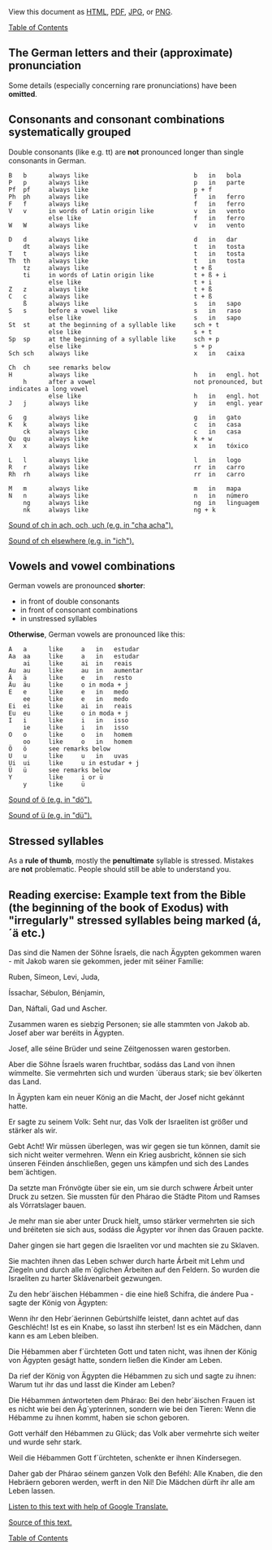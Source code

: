 View this document as [HTML](Pronunciation.html), [PDF](Pronunciation.pdf), [JPG](Pronunciation.jpeg), or [PNG](Pronunciation.png).

[Table of Contents](Readme.md)

 The German letters and their (approximate) pronunciation
-

Some details (especially concerning rare pronunciations) have been **omitted**.

Consonants and consonant combinations systematically grouped
-

Double consonants (like e.g. tt) are **not** pronounced longer than single consonants in German.

    B   b      always like                             b   in   bola
    P   p      always like                             p   in   parte
    Pf  pf     always like                             p + f
    Ph  ph     always like                             f   in   ferro
    F   f      always like                             f   in   ferro
    V   v      in words of Latin origin like           v   in   vento
               else like                               f   in   ferro
    W   W      always like                             v   in   vento

    D   d      always like                             d   in   dar
        dt     always like                             t   in   tosta
    T   t      always like                             t   in   tosta
    Th  th     always like                             t   in   tosta
        tz     always like                             t + ß
        ti     in words of Latin origin like           t + ß + i
               else like                               t + i
    Z   z      always like                             t + ß
    C   c      always like                             t + ß
        ß      always like                             s   in   sapo
    S   s      before a vowel like                     s   in   raso
               else like                               s   in   sapo
    St  st     at the beginning of a syllable like     sch + t
               else like                               s + t
    Sp  sp     at the beginning of a syllable like     sch + p
               else like                               s + p
    Sch sch    always like                             x   in   caixa

    Ch  ch     see remarks below
    H          always like                             h   in   engl. hot
        h      after a vowel                           not pronounced, but indicates a long vowel
               else like                               h   in   engl. hot
    J   j      always like                             y   in   engl. year

    G   g      always like                             g   in   gato
    K   k      always like                             c   in   casa
        ck     always like                             c   in   casa
    Qu  qu     always like                             k + w
    X   x      always like                             x   in   tóxico

    L   l      always like                             l   in   logo
    R   r      always like                             rr  in   carro
    Rh  rh     always like                             rr  in   carro

    M   m      always like                             m   in   mapa
    N   n      always like                             n   in   número
        ng     always like                             ng  in   linguagem
        nk     always like                             ng + k

[Sound of ch in ach, och, uch (e.g. in "cha acha").](https://upload.wikimedia.org/wikipedia/commons/0/0f/Voiceless_velar_fricative.ogg)

[Sound of ch elsewhere (e.g. in "ich").](https://upload.wikimedia.org/wikipedia/commons/4/43/De-ich.ogg)

Vowels and vowel combinations
-

German vowels are pronounced **shorter**:
* in front of double consonants
* in front of consonant combinations
* in unstressed syllables

**Otherwise**, German vowels are pronounced like this:

    A   a      like     a   in   estudar
    Aa  aa     like     a   in   estudar
        ai     like     ai  in   reais
    Au  au     like     au  in   aumentar
    Ä   ä      like     e   in   resto
    Äu  äu     like     o in moda + j
    E   e      like     e   in   medo
        ee     like     e   in   medo
    Ei  ei     like     ai  in   reais
    Eu  eu     like     o in moda + j
    I   i      like     i   in   isso
        ie     like     i   in   isso
    O   o      like     o   in   homem
        oo     like     o   in   homem
    Ö   ö      see remarks below
    U   u      like     u   in   uvas
    Ui  ui     like     u in estudar + j
    Ü   ü      see remarks below
    Y          like     i or ü
        y      like     ü

[Sound of ö (e.g. in "dö").](https://upload.wikimedia.org/wikipedia/commons/5/53/Close-mid_front_rounded_vowel.ogg)

[Sound of ü (e.g. in "dü").](https://upload.wikimedia.org/wikipedia/commons/e/ea/Close_front_rounded_vowel.ogg)

Stressed syllables
-

As a **rule of thumb**, mostly the **penultimate** syllable is stressed. Mistakes are **not** problematic. People should still be able to understand you.


Reading exercise: Example text from the Bible (the beginning of the book of Exodus) with "irregularly" stressed syllables being marked (á, ´ä etc.)
-

Das sind die Namen der Söhne Ísraels, die nach Ägypten gekommen waren - mit Jakob waren sie gekommen, jeder mit séiner Famílie:

Ruben, Símeon, Levi, Juda,

Íssachar, Sébulon, Bénjamin,

Dan, Náftali, Gad und Ascher.

Zusammen waren es siebzig Personen; sie alle stammten von Jakob ab. Josef aber war beréits in Ägypten.

Josef, alle séine Brüder und seine Zéitgenossen waren gestorben.

Aber die Söhne Ísraels waren fruchtbar, sodáss das Land von ihnen wímmelte. Sie vermehrten sich und wurden ´überaus stark; sie bev´ölkerten das Land.

In Ägypten kam ein neuer König an die Macht, der Josef nicht gekánnt hatte.

Er sagte zu seinem Volk: Seht nur, das Volk der Israeliten ist größer und stärker als wir.

Gebt Acht! Wir müssen überlegen, was wir gegen sie tun können, damít sie sich nicht weiter vermehren. Wenn ein Krieg ausbricht, können sie sich únseren Féinden ánschließen, gegen uns kämpfen und sich des Landes bem´ächtigen.

Da setzte man Frónvögte über sie ein, um sie durch schwere Árbeit unter Druck zu setzen. Sie mussten für den Phárao die Städte Pitom und Ramses als Vórratslager bauen.

Je mehr man sie aber unter Druck hielt, umso stärker vermehrten sie sich und bréiteten sie sich aus, sodáss die Ägypter vor ihnen das Grauen packte.

Daher gingen sie hart gegen die Israeliten vor und machten sie zu Sklaven.

Sie machten ihnen das Leben schwer durch harte Árbeit mit Lehm und Ziegeln und durch alle m´öglichen Árbeiten auf den Feldern. So wurden die Israeliten zu harter Sklávenarbeit gezwungen.

Zu den hebr´äischen Hébammen - die eine hieß Schifra, die ándere Pua - sagte der König von Ägypten:

Wenn ihr den Hebr´äerinnen Gebúrtshilfe leistet, dann achtet auf das Geschlécht! Ist es ein Knabe, so lasst ihn sterben! Ist es ein Mädchen, dann kann es am Leben bleiben.

Die Hébammen aber f´ürchteten Gott und taten nicht, was ihnen der König von Ägypten geságt hatte, sondern ließen die Kinder am Leben.

Da rief der König von Ägypten die Hébammen zu sich und sagte zu ihnen: Warum tut ihr das und lasst die Kinder am Leben?

Die Hébammen ántworteten dem Phárao: Bei den hebr´äischen Frauen ist es nicht wie bei den Äg´ypterinnen, sondern wie bei den Tieren: Wenn die Hébamme zu ihnen kommt, haben sie schon geboren.

Gott verhálf den Hébammen zu Glück; das Volk aber vermehrte sich weiter und wurde sehr stark.

Weil die Hébammen Gott f´ürchteten, schenkte er ihnen Kíndersegen.

Daher gab der Phárao séinem ganzen Volk den Beféhl: Alle Knaben, die den Hebräern geboren werden, werft in den Nil! Die Mädchen dürft ihr alle am Leben lassen.

[Listen to this text with help of Google Translate.](https://translate.google.com/?hl=de&sl=de&tl=pt&text=Das%20sind%20die%20Namen%20der%20S%C3%B6hne%20Israels%2C%20die%20nach%20%C3%84gypten%20gekommen%20waren%20-%20mit%20Jakob%20waren%20sie%20gekommen%2C%20jeder%20mit%20seiner%20Familie%3A%09%0ARuben%2C%20Simeon%2C%20Levi%2C%20Juda%2C%09%0AIssachar%2C%20Sebulon%2C%20Benjamin%2C%09%0ADan%2C%20Naftali%2C%20Gad%20und%20Ascher.%09%0AZusammen%20waren%20es%20siebzig%20Personen%3B%20sie%20alle%20stammten%20von%20Jakob%20ab.%20Josef%20aber%20war%20bereits%20in%20%C3%84gypten.%09%0AJosef%2C%20alle%20seine%20Br%C3%BCder%20und%20seine%20Zeitgenossen%20waren%20gestorben.%09%0AAber%20die%20S%C3%B6hne%20Israels%20waren%20fruchtbar%2C%20sodass%20das%20Land%20von%20ihnen%20wimmelte.%20Sie%20vermehrten%20sich%20und%20wurden%20%C3%BCberaus%20stark%3B%20sie%20bev%C3%B6lkerten%20das%20Land.%09%0AIn%20%C3%84gypten%20kam%20ein%20neuer%20K%C3%B6nig%20an%20die%20Macht%2C%20der%20Josef%20nicht%20gekannt%20hatte.%09%0AEr%20sagte%20zu%20seinem%20Volk%3A%20Seht%20nur%2C%20das%20Volk%20der%20Israeliten%20ist%20gr%C3%B6%C3%9Fer%20und%20st%C3%A4rker%20als%20wir.%09%0AGebt%20Acht!%20Wir%20m%C3%BCssen%20%C3%BCberlegen%2C%20was%20wir%20gegen%20sie%20tun%20k%C3%B6nnen%2C%20damit%20sie%20sich%20nicht%20weiter%20vermehren.%20Wenn%20ein%20Krieg%20ausbricht%2C%20k%C3%B6nnen%20sie%20sich%20unseren%20Feinden%20anschlie%C3%9Fen%2C%20gegen%20uns%20k%C3%A4mpfen%20und%20sich%20des%20Landes%20bem%C3%A4chtigen.%09%0ADa%20setzte%20man%20Fronv%C3%B6gte%20%C3%BCber%20sie%20ein%2C%20um%20sie%20durch%20schwere%20Arbeit%20unter%20Druck%20zu%20setzen.%20Sie%20mussten%20f%C3%BCr%20den%20Pharao%20die%20St%C3%A4dte%20Pitom%20und%20Ramses%20als%20Vorratslager%20bauen.%09%0AJe%20mehr%20man%20sie%20aber%20unter%20Druck%20hielt%2C%20umso%20st%C3%A4rker%20vermehrten%20sie%20sich%20und%20breiteten%20sie%20sich%20aus%2C%20sodass%20die%20%C3%84gypter%20vor%20ihnen%20das%20Grauen%20packte.%09%0ADaher%20gingen%20sie%20hart%20gegen%20die%20Israeliten%20vor%20und%20machten%20sie%20zu%20Sklaven.%09%0ASie%20machten%20ihnen%20das%20Leben%20schwer%20durch%20harte%20Arbeit%20mit%20Lehm%20und%20Ziegeln%20und%20durch%20alle%20m%C3%B6glichen%20Arbeiten%20auf%20den%20Feldern.%20So%20wurden%20die%20Israeliten%20zu%20harter%20Sklavenarbeit%20gezwungen.%09%0AZu%20den%20hebr%C3%A4ischen%20Hebammen%20-%20die%20eine%20hie%C3%9F%20Schifra%2C%20die%20andere%20Pua%20-%20sagte%20der%20K%C3%B6nig%20von%20%C3%84gypten%3A%09%0AWenn%20ihr%20den%20Hebr%C3%A4erinnen%20Geburtshilfe%20leistet%2C%20dann%20achtet%20auf%20das%20Geschlecht!%20Ist%20es%20ein%20Knabe%2C%20so%20lasst%20ihn%20sterben!%20Ist%20es%20ein%20M%C3%A4dchen%2C%20dann%20kann%20es%20am%20Leben%20bleiben.%09%0ADie%20Hebammen%20aber%20f%C3%BCrchteten%20Gott%20und%20taten%20nicht%2C%20was%20ihnen%20der%20K%C3%B6nig%20von%20%C3%84gypten%20gesagt%20hatte%2C%20sondern%20lie%C3%9Fen%20die%20Kinder%20am%20Leben.%09%0ADa%20rief%20der%20K%C3%B6nig%20von%20%C3%84gypten%20die%20Hebammen%20zu%20sich%20und%20sagte%20zu%20ihnen%3A%20Warum%20tut%20ihr%20das%20und%20lasst%20die%20Kinder%20am%20Leben%3F%09%0ADie%20Hebammen%20antworteten%20dem%20Pharao%3A%20Bei%20den%20hebr%C3%A4ischen%20Frauen%20ist%20es%20nicht%20wie%20bei%20den%20%C3%84gypterinnen%2C%20sondern%20wie%20bei%20den%20Tieren%3A%20Wenn%20die%20Hebamme%20zu%20ihnen%20kommt%2C%20haben%20sie%20schon%20geboren.%09%0AGott%20verhalf%20den%20Hebammen%20zu%20Gl%C3%BCck%3B%20das%20Volk%20aber%20vermehrte%20sich%20weiter%20und%20wurde%20sehr%20stark.%09%0AWeil%20die%20Hebammen%20Gott%20f%C3%BCrchteten%2C%20schenkte%20er%20ihnen%20Kindersegen.%09%0ADaher%20gab%20der%20Pharao%20seinem%20ganzen%20Volk%20den%20Befehl%3A%20Alle%20Knaben%2C%20die%20den%20Hebr%C3%A4ern%20geboren%20werden%2C%20werft%20in%20den%20Nil!%20Die%20M%C3%A4dchen%20d%C3%BCrft%20ihr%20alle%20am%20Leben%20lassen.&op=translate)

[Source of this text.](https://www.uibk.ac.at/theol/leseraum/bibel/ex1.html)

[Table of Contents](Readme.md)


